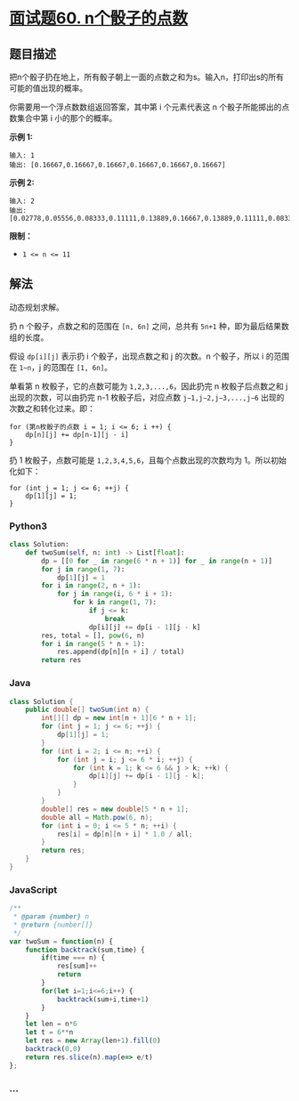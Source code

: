 # [面试题60. n个骰子的点数](https://leetcode-cn.com/problems/nge-tou-zi-de-dian-shu-lcof/)

## 题目描述
<!-- 这里写题目描述 -->
把n个骰子扔在地上，所有骰子朝上一面的点数之和为s。输入n，打印出s的所有可能的值出现的概率。

你需要用一个浮点数数组返回答案，其中第 i 个元素代表这 n 个骰子所能掷出的点数集合中第 i 小的那个的概率。

**示例 1:**

```
输入: 1
输出: [0.16667,0.16667,0.16667,0.16667,0.16667,0.16667]
```

**示例 2:**

```
输入: 2
输出: [0.02778,0.05556,0.08333,0.11111,0.13889,0.16667,0.13889,0.11111,0.08333,0.05556,0.02778]
```

**限制：**

- `1 <= n <= 11`

## 解法
<!-- 这里可写通用的实现逻辑 -->
动态规划求解。

扔 n 个骰子，点数之和的范围在 `[n, 6n]` 之间，总共有 `5n+1` 种，即为最后结果数组的长度。

假设 `dp[i][j]` 表示扔 i 个骰子，出现点数之和 j 的次数。n 个骰子，所以 i 的范围在 `1~n`，j 的范围在 `[1, 6n]`。

单看第 n 枚骰子，它的点数可能为 `1,2,3,...,6`，因此扔完 n 枚骰子后点数之和 j 出现的次数，可以由扔完 n-1 枚骰子后，对应点数 `j−1,j−2,j−3,...,j−6` 出现的次数之和转化过来。即：

```
for (第n枚骰子的点数 i = 1; i <= 6; i ++) {
    dp[n][j] += dp[n-1][j - i]
}
```

扔 1 枚骰子，点数可能是 `1,2,3,4,5,6`，且每个点数出现的次数均为 1。所以初始化如下：

```
for (int j = 1; j <= 6; ++j) {
    dp[1][j] = 1;
}
```

<!-- tabs:start -->

### **Python3**
<!-- 这里可写当前语言的特殊实现逻辑 -->

```python
class Solution:
    def twoSum(self, n: int) -> List[float]:
        dp = [[0 for _ in range(6 * n + 1)] for _ in range(n + 1)]
        for j in range(1, 7):
            dp[1][j] = 1
        for i in range(2, n + 1):
            for j in range(i, 6 * i + 1):
                for k in range(1, 7):
                    if j <= k:
                        break
                    dp[i][j] += dp[i - 1][j - k]
        res, total = [], pow(6, n)
        for i in range(5 * n + 1):
            res.append(dp[n][n + i] / total)
        return res
```

### **Java**
<!-- 这里可写当前语言的特殊实现逻辑 -->

```java
class Solution {
    public double[] twoSum(int n) {
        int[][] dp = new int[n + 1][6 * n + 1];
        for (int j = 1; j <= 6; ++j) {
            dp[1][j] = 1;
        }
        for (int i = 2; i <= n; ++i) {
            for (int j = i; j <= 6 * i; ++j) {
                for (int k = 1; k <= 6 && j > k; ++k) {
                    dp[i][j] += dp[i - 1][j - k];
                }
            }
        }
        double[] res = new double[5 * n + 1];
        double all = Math.pow(6, n);
        for (int i = 0; i <= 5 * n; ++i) {
            res[i] = dp[n][n + i] * 1.0 / all;
        }
        return res;
    }
}
```

### **JavaScript**
```js
/**
 * @param {number} n
 * @return {number[]}
 */
var twoSum = function(n) {
    function backtrack(sum,time) {
        if(time === n) {
            res[sum]++
            return
        }
        for(let i=1;i<=6;i++) {
            backtrack(sum+i,time+1)
        }
    }
    let len = n*6
    let t = 6**n
    let res = new Array(len+1).fill(0)
    backtrack(0,0)
    return res.slice(n).map(e=> e/t)
};
```

### **...**
```

```

<!-- tabs:end -->